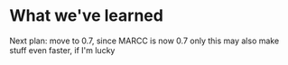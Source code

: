 

# What we've learned

Next plan: move to 0.7, since MARCC is now 0.7 only
this may also make stuff even faster, if I'm lucky
